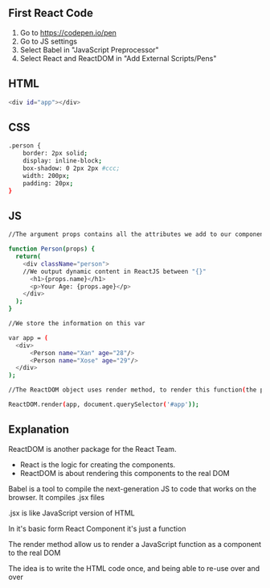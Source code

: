 ## First React Code

1. Go to https://codepen.io/pen 
2. Go to JS settings
3. Select Babel in "JavaScript Preprocessor"
4. Select React and ReactDOM in "Add External Scripts/Pens"



## HTML

```sh
<div id="app"></div>
```

## CSS
```sh
.person {
	border: 2px solid;
	display: inline-block;
	box-shadow: 0 2px 2px #ccc;
	width: 200px;
	padding: 20px;	
}
```

## JS
```sh
//The argument props contains all the attributes we add to our components (Xan, Xose)

function Person(props) {
  return(
    <div className="person">
    //We output dynamic content in ReactJS between "{}"
      <h1>{props.name}</h1>
      <p>Your Age: {props.age}</p>
  	</div>
  );
}

//We store the information on this var

var app = (
  <div>
      <Person name="Xan" age="28"/>
      <Person name="Xose" age="29"/>
  </div>
);

//The ReactDOM object uses render method, to render this function(the person component, onto the specific place)

ReactDOM.render(app, document.querySelector('#app'));
```


## Explanation
ReactDOM is another package for the React Team.
- React is the logic for creating the components.
- ReactDOM is about rendering this components to the real DOM

Babel is a tool to compile the next-generation JS to code that works on the browser. It compiles .jsx files

.jsx is like JavaScript version of HTML

In it's basic form React Component it's just a function

The render method allow us to render a JavaScript function as a component to the real DOM

The idea is to write the HTML code once, and being able to re-use over and over

